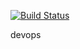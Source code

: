 [![Build Status](https://travis-ci.org/h-ci-user01/test.svg?branch=master)](https://travis-ci.org/h-ci-user01/test)

devops
